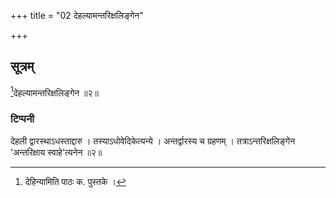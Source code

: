 +++
title = "02 देहल्यामन्तरिक्षलिङ्गेन"

+++
## सूत्रम्
[^१]देहल्यामन्तरिक्षलिङ्गेन ॥२॥  
### टिप्पनी
देहली द्वारस्थाऽधस्ताद्दारु । तस्याऽधोवेदिकेत्यन्ये । अन्तर्द्वारस्य च ग्रहणम् । तत्राऽन्तरिक्षलिङ्गेन 'अन्तरिक्षाय स्वाहे'त्यनेन ॥२॥  


[^१]: देहिन्यामिति पाठः क. पुस्तके ।  
